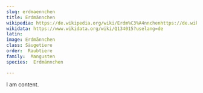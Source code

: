 ```yaml
---
slug: erdmaennchen
title: Erdmännchen
wikipedia: https://de.wikipedia.org/wiki/Erdm%C3%A4nnchenhttps://de.wikipedia.org/wiki/Erdm%C3%A4nnchen
wikidata: https://www.wikidata.org/wiki/Q134015?uselang=de
latin:
image: Erdmännchen
class: Säugetiere
order:  Raubtiere
family:  Mangusten
species:  Erdmännchen

---
```


I am content.
